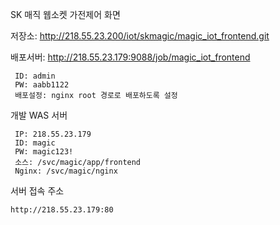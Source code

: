 SK 매직 웹소켓 가전제어 화면

저장소: http://218.55.23.200/iot/skmagic/magic_iot_frontend.git

배포서버: http://218.55.23.179:9088/job/magic_iot_frontend
```
 ID: admin
 PW: aabb1122
 배포설정: nginx root 경로로 배포하도록 설정
```
개발 WAS 서버
```
 IP: 218.55.23.179
 ID: magic
 PW: magic123!
 소스: /svc/magic/app/frontend
 Nginx: /svc/magic/nginx
```
서버 접속 주소
```
http://218.55.23.179:80
```
